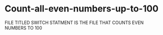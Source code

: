# Count-all-even-numbers-up-to-100 
FILE TITLED SWITCH STATMENT IS THE FILE THAT COUNTS EVEN NUMBERS TO 100
